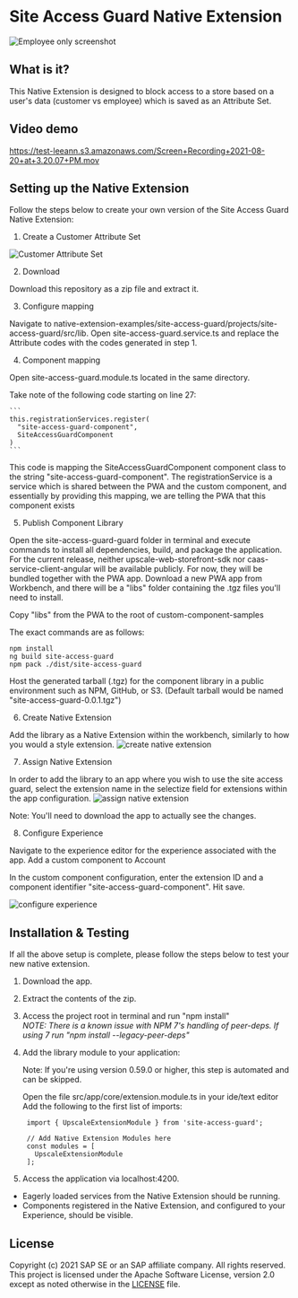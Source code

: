 # Site Access Guard Native Extension

![Employee only screenshot](../../../../../../../documentation/assets/employee-store-blocker.png) 

## What is it?
This Native Extension is designed to block access to a store based on a user's data (customer vs employee) which is saved as an Attribute Set.

## Video demo

https://test-leeann.s3.amazonaws.com/Screen+Recording+2021-08-20+at+3.20.07+PM.mov

## Setting up the Native Extension
Follow the steps below to create your own version of the Site Access Guard Native Extension:

1. Create a Customer Attribute Set

![Customer Attribute Set](../../../../../../../documentation/assets/customer-attribute-set.png) 

2. Download

Download this repository as a zip file and extract it.

3. Configure mapping

Navigate to native-extension-examples/site-access-guard/projects/site-access-guard/src/lib. Open site-access-guard.service.ts and replace the Attribute codes with the codes generated in step 1.

4. Component mapping

Open site-access-guard.module.ts located in the same directory.

Take note of the following code starting on line 27:

    ```
    this.registrationServices.register(
      "site-access-guard-component",
      SiteAccessGuardComponent
    )
    ```
    
This code is mapping the SiteAccessGuardComponent component class to the string "site-access-guard-component". The registrationService is a service which is shared between the PWA and the custom component, and essentially by providing this mapping, we are telling the PWA that this component exists

5. Publish Component Library

Open the site-access-guard-guard folder in terminal and execute commands to install all dependencies, build, and package the application. For the current release, neither upscale-web-storefront-sdk nor caas-service-client-angular will be available publicly. For now, they will be bundled together with the PWA app. Download a new PWA app from Workbench, and there will be a "libs" folder containing the .tgz files you'll need to install. 

Copy "libs" from the PWA to the root of custom-component-samples

The exact commands are as follows:

    npm install
    ng build site-access-guard
    npm pack ./dist/site-access-guard 
    
   
Host the generated tarball (.tgz) for the component library in a public environment such as NPM, GitHub, or S3. (Default tarball would be named "site-access-guard-0.0.1.tgz")

6. Create Native Extension

Add the library as a Native Extension within the workbench, similarly to how you would a style extension.
![create native extension](../../../../../../../documentation/assets/Create_Native_Extension.png) 

7. Assign Native Extension

In order to add the library to an app where you wish to use the site access guard, select the extension name in the selectize field for extensions within the app configuration.
![assign native extension](../../../../../../../documentation/assets/Assign_native_extension.png) 

Note: You'll need to download the app to actually see the changes.

8. Configure Experience

Navigate to the experience editor for the experience associated with the app. Add a custom component to Account

In the custom component configuration, enter the extension ID and a component identifier "site-access-guard-component". Hit save. 

![configure experience](../../../../../../../documentation/assets/configure_experience.png) 


## Installation & Testing
If all the above setup is complete, please follow the steps below to test your new native extension.

1. Download the app.

2. Extract the contents of the zip.

3. Access the project root in terminal and run "npm install"  
  *NOTE: There is a known issue with NPM 7's handling of peer-deps. If using 7 run "npm install --legacy-peer-deps"* 

4. Add the library module to your application:

    Note: If you're using version 0.59.0 or higher, this step is automated and can be skipped.

    Open the file src/app/core/extension.module.ts in your ide/text editor
    Add the following to the first list of imports:
    
   ``` 
    import { UpscaleExtensionModule } from 'site-access-guard';

    // Add Native Extension Modules here
    const modules = [
      UpscaleExtensionModule
    ];
    ```

5. Access the application via localhost:4200. 
  - Eagerly loaded services from the Native Extension should be running. 
  - Components registered in the Native Extension, and configured to your Experience, should be visible.


## License
Copyright (c) 2021 SAP SE or an SAP affiliate company. All rights reserved. This project is licensed under the Apache Software License, version 2.0 except as noted otherwise in the [LICENSE](LICENSES/Apache-2.0.txt) file.
